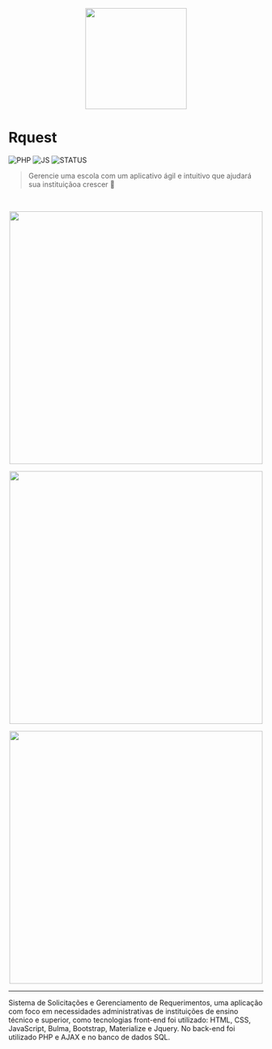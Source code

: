 <p align="center">
   <img src="https://github.com/joaoqsl/request/blob/master/assets/images/Logobeta.png" width="200"/>
</p>

# Rquest

![PHP](https://img.shields.io/static/v1?label=php&message=language&color=red&flat-square&logo=php)
![JS](https://img.shields.io/static/v1?label=JavaScript&message=languages&color=red&flat-square&logo=JAVASCRIPT)
![STATUS](https://img.shields.io/static/v1?label=status&message=concluido&color=red&flat-square&logo=)

> Gerencie uma escola com um aplicativo ágil e intuitivo que ajudará sua instituiçãoa crescer 🚀

<br />
<p align="center"><img width="500" src="https://github.com/joaoqsl/request/blob/master/assets/images/FlowMap-min.jpg"/></p>
<p align="center"><img width="500" src="https://github.com/joaoqsl/request/blob/master/assets/images/adm.jpg"/></p>
<p align="center"><img width="500" src="https://github.com/joaoqsl/request/blob/master/assets/images/home.jpg"/></p>

---

Sistema de Solicitações e Gerenciamento de Requerimentos, uma aplicação com foco em necessidades administrativas de instituições de ensino técnico e superior, como tecnologias front-end foi utilizado:  HTML, CSS, JavaScript, Bulma, Bootstrap, Materialize e Jquery. No back-end foi utilizado PHP e AJAX e no banco de dados SQL.
